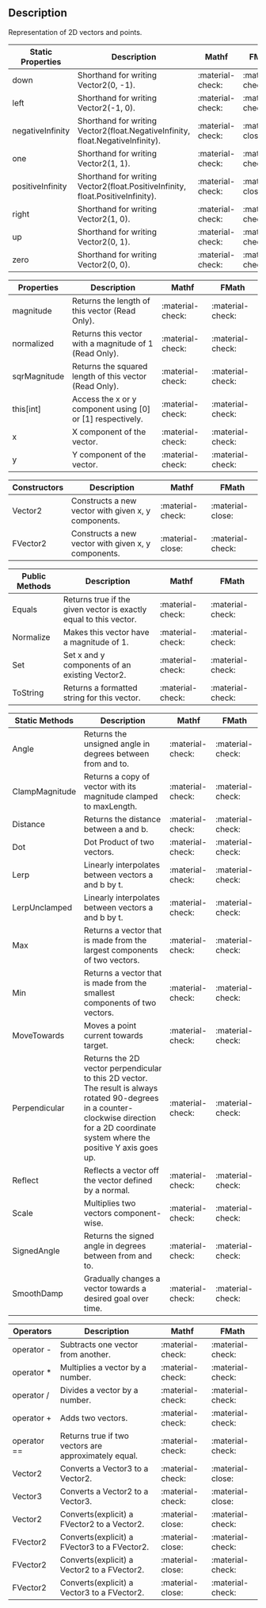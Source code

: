 ## Description
Representation of 2D vectors and points.

| **Static Properties**  | **Description**  |  **Mathf**     |  **FMath**   | 
| ----------- |----------- | ----------- |------------------------------------ |
| down	| Shorthand for writing Vector2(0, -1).| :material-check: |:material-check: |
| left	| Shorthand for writing Vector2(-1, 0).| :material-check: |:material-check: |
| negativeInfinity	| Shorthand for writing Vector2(float.NegativeInfinity, float.NegativeInfinity).| :material-check: |:material-close: |
| one	| Shorthand for writing Vector2(1, 1).| :material-check: |:material-check: |
| positiveInfinity	| Shorthand for writing Vector2(float.PositiveInfinity, float.PositiveInfinity).| :material-check: |:material-close: |
| right	| Shorthand for writing Vector2(1, 0).| :material-check: |:material-check: |
| up	| Shorthand for writing Vector2(0, 1).| :material-check: |:material-check: |
| zero	| Shorthand for writing Vector2(0, 0).| :material-check: |:material-check: |


| **Properties**  | **Description**  |  **Mathf**     |  **FMath**   | 
| ----------- |----------- | ----------- |------------------------------------ |
| magnitude	| Returns the length of this vector (Read Only).| :material-check: |:material-check: |
| normalized	| Returns this vector with a magnitude of 1 (Read Only).| :material-check: |:material-check: |
| sqrMagnitude	| Returns the squared length of this vector (Read Only).| :material-check: |:material-check: |
| this[int]	| Access the x or y component using [0] or [1] respectively.| :material-check: |:material-check: |
| x	| X component of the vector.| :material-check: |:material-check: |
| y	| Y component of the vector.| :material-check: |:material-check: |

| **Constructors**  | **Description**  |  **Mathf**     |  **FMath**   | 
| ----------- |----------- | ----------- |------------------------------------ |
| Vector2	| Constructs a new vector with given x, y components.| :material-check: |:material-close: |
| FVector2	| Constructs a new vector with given x, y components.| :material-close: |:material-check: |

| **Public Methods**  | **Description**  |  **Mathf**     |  **FMath**   | 
| ----------- |----------- | ----------- |------------------------------------ |
| Equals	| Returns true if the given vector is exactly equal to this vector.| :material-check: |:material-check: |
| Normalize	| Makes this vector have a magnitude of 1.| :material-check: |:material-check: |
| Set	| Set x and y components of an existing Vector2.| :material-check: |:material-check: |
| ToString	| Returns a formatted string for this vector.| :material-check: |:material-check: |

| **Static Methods**  | **Description**  |  **Mathf**     |  **FMath**   | 
| ----------- |----------- | ----------- |------------------------------------ |
| Angle	| Returns the unsigned angle in degrees between from and to.| :material-check: |:material-check: |
| ClampMagnitude	| Returns a copy of vector with its magnitude clamped to maxLength.| :material-check: |:material-check: |
| Distance	| Returns the distance between a and b.| :material-check: |:material-check: |
| Dot	| Dot Product of two vectors.| :material-check: |:material-check: |
| Lerp	| Linearly interpolates between vectors a and b by t.| :material-check: |:material-check: |
| LerpUnclamped	| Linearly interpolates between vectors a and b by t.| :material-check: |:material-check: |
| Max	| Returns a vector that is made from the largest components of two vectors.| :material-check: |:material-check: |
| Min	| Returns a vector that is made from the smallest components of two vectors.| :material-check: |:material-check: |
| MoveTowards	| Moves a point current towards target.| :material-check: |:material-check: |
| Perpendicular	| Returns the 2D vector perpendicular to this 2D vector. The result is always rotated 90-degrees in a counter-clockwise direction for a 2D coordinate system where the positive Y axis goes up.| :material-check: |:material-check: |
| Reflect	| Reflects a vector off the vector defined by a normal.| :material-check: |:material-check: |
| Scale	| Multiplies two vectors component-wise.| :material-check: |:material-check: |
| SignedAngle	| Returns the signed angle in degrees between from and to.| :material-check: |:material-check: |
| SmoothDamp	| Gradually changes a vector towards a desired goal over time.| :material-check: |:material-check: |

| **Operators**  | **Description**  |  **Mathf**     |  **FMath**   | 
| ----------- |----------- | ----------- |------------------------------------ |
| operator -	| Subtracts one vector from another.| :material-check: |:material-check: |
| operator *	| Multiplies a vector by a number.| :material-check: |:material-check: |
| operator /	| Divides a vector by a number.| :material-check: |:material-check: |
| operator +	| Adds two vectors.| :material-check: |:material-check: |
| operator ==	| Returns true if two vectors are approximately equal.| :material-check: |:material-check: |
| Vector2	| Converts a Vector3 to a Vector2.| :material-check: |:material-close: |
| Vector3	| Converts a Vector2 to a Vector3.| :material-check: |:material-close: |
| Vector2	| Converts(explicit) a FVector2 to a Vector2.| :material-close: |:material-check: |
| FVector2	| Converts(explicit) a FVector3 to a FVector2.| :material-close: |:material-check: |
| FVector2	| Converts(explicit) a Vector2 to a FVector2.| :material-close: |:material-check: |
| FVector2	| Converts(explicit) a Vector3 to a FVector2.| :material-close: |:material-check: |